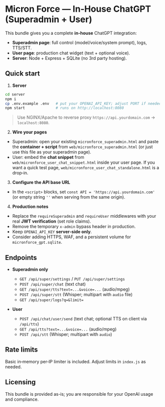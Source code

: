 
# Micron Force — In‑House ChatGPT (Superadmin + User)

This bundle gives you a complete **in‑house** ChatGPT integration:
- **Superadmin page**: full control (model/voice/system prompt), logs, TTS/STT.
- **User page**: production chat widget (text + optional voice).
- **Server**: Node + Express + SQLite (no 3rd party hosting).

## Quick start

1) **Server**
```bash
cd server
npm i
cp .env.example .env   # put your OPENAI_API_KEY; adjust PORT if needed
npm start              # runs on http://localhost:8080
```
> Use NGINX/Apache to reverse proxy `https://api.yourdomain.com` → `localhost:8080`.

2) **Wire your pages**
- Superadmin: open your existing `micronforce_superadmin.html` and paste the **container + script** from `web/micronforce_superadmin.html` (or just use this file as your superadmin page).
- User: embed the **chat snippet** from `web/micronforce_user_chat_snippet.html` inside your user page. If you want a quick test page, `web/micronforce_user_chat_standalone.html` is a drop‑in.

3) **Configure the API base URL**
- In the `<script>` blocks, set `const API = 'https://api.yourdomain.com'` (or empty string `''` when serving from the same origin).

4) **Production notes**
- Replace the `requireSuperadmin` and `requireUser` middlewares with your real **JWT verification** (set role claims).
- Remove the temporary `x-admin` bypass header in production.
- Keep `OPENAI_API_KEY` **server‑side only**.
- Consider adding HTTPS, WAF, and a persistent volume for `micronforce_gpt.sqlite`.

## Endpoints

- **Superadmin only**
  - `GET /api/super/settings` / `PUT /api/super/settings`
  - `POST /api/super/chat` (text chat)
  - `GET /api/super/tts?text=...&voice=...` (audio/mpeg)
  - `POST /api/super/stt` (Whisper; multipart with `audio` file)
  - `GET /api/super/logs?q=&limit=`

- **User**
  - `POST /api/chat/user/send` (text chat; optional TTS on client via `/api/tts`)
  - `GET /api/tts?text=...&voice=...` (audio/mpeg)
  - `POST /api/stt` (Whisper; multipart with `audio`)

## Rate limits
Basic in‑memory per‑IP limiter is included. Adjust limits in `index.js` as needed.

## Licensing
This bundle is provided as-is; you are responsible for your OpenAI usage and compliance.

